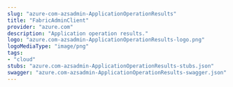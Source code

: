 ```yaml
---
slug: "azure-com-azsadmin-ApplicationOperationResults"
title: "FabricAdminClient"
provider: "azure.com"
description: "Application operation results."
logo: "azure.com-azsadmin-ApplicationOperationResults-logo.png"
logoMediaType: "image/png"
tags:
- "cloud"
stubs: "azure.com-azsadmin-ApplicationOperationResults-stubs.json"
swagger: "azure.com-azsadmin-ApplicationOperationResults-swagger.json"
---
```

